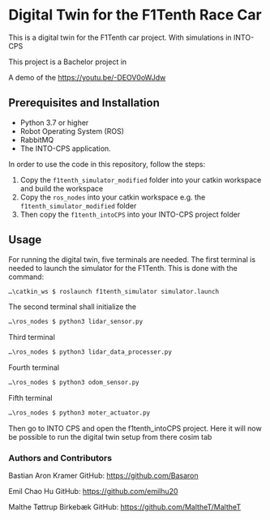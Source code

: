 # Digital Twin for the F1Tenth Race Car
This is a digital twin for the F1Tenth car project.  With simulations in INTO-CPS

This project is a Bachelor project in 

A demo of the 
https://youtu.be/-DEOV0oWJdw


## Prerequisites and Installation
- Python 3.7 or higher
- Robot Operating System (ROS)
- RabbitMQ
- The INTO-CPS application. 

In order to use the code in this repository, follow the steps:
1. Copy the ```f1tenth_simulator_modified``` folder into your catkin workspace and build the workspace
2. Copy the ```ros_nodes``` into your catkin workspace e.g. the ```f1tenth_simulator_modified``` folder
3. Then copy the ```f1tenth_intoCPS``` into your INTO-CPS project folder

## Usage
For running the digital twin, five terminals are needed. 
The first terminal is needed to launch the simulator for the F1Tenth. This is done with the command:
```bash
…\catkin_ws $ roslaunch f1tenth_simulator simulator.launch
```

The second terminal shall initialize the 
```bash
…\ros_nodes $ python3 lidar_sensor.py
```

Third terminal
```bash
…\ros_nodes $ python3 lidar_data_processer.py
```

Fourth terminal
```bash
…\ros_nodes $ python3 odom_sensor.py
```

Fifth terminal
```bash
…\ros_nodes $ python3 moter_actuator.py
```

Then go to INTO CPS and open the f1tenth_intoCPS project. Here it will now be possible to run the digital twin setup from there cosim tab




### Authors and Contributors 
Bastian Aron Kramer
GitHub: https://github.com/Basaron

Emil Chao Hu
GitHub: https://github.com/emilhu20

Malthe Tøttrup Birkebæk
GitHub: https://github.com/MaltheT/MaltheT
